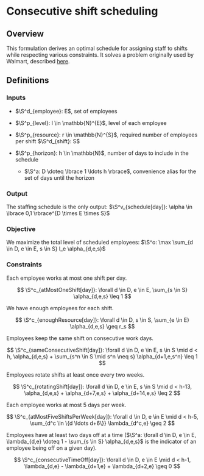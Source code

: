 # Consecutive shift scheduling

## Overview

This formulation derives an optimal schedule for assigning staff to shifts while
respecting various constraints. It solves a problem originally used by Walmart,
described [here](https://medium.com/walmartglobaltech/automating-shift-scheduling-with-linear-programming-fe1720f13620).

## Definitions

### Inputs

+ $\S^d_{employee}: E$, set of employees

+ $\S^p_{level}: l \in \mathbb{N}^{E}$, level of each employee

+ $\S^p_{resource}: r \in \mathbb{N}^{S}$, required number of employees per
  shift $\S^d_{shift}: S$

+ $\S^p_{horizon}: h \in \mathbb{N}$, number of days to include in the schedule
  + $\S^a: D \doteq \lbrace 1 \ldots h \rbrace$, convenience alias for the set
    of days until the horizon

### Output

The staffing schedule is the only output:  $\S^v_{schedule[day]}: \alpha \in \lbrace 0,1 \rbrace^{D \times E \times S}$

### Objective

We maximize the total level of scheduled employees: $\S^o: \max \sum_{d \in D, e \in E, s \in S} l_e \alpha_{d,e,s}$

### Constraints

Each employee works at most one shift per day.

$$
  \S^c_{atMostOneShift[day]}:
  \forall d \in D, e \in E,
    \sum_{s \in S} \alpha_{d,e,s} \leq 1
$$

We have enough employees for each shift.

$$
  \S^c_{enoughResource[day]}:
  \forall d \in D, s \in S,
    \sum_{e \in E} \alpha_{d,e,s} \geq r_s
$$

Employees keep the same shift on consecutive work days.

$$
  \S^c_{sameConsecutiveShift[day]}:
  \forall d \in D, e \in E, s \in S \mid d < h,
    \alpha_{d,e,s} + \sum_{s^n \in S \mid s^n \neq s} \alpha_{d+1,e,s^n} \leq 1
$$

Employees rotate shifts at least once every two weeks.

$$
  \S^c_{rotatingShift[day]}:
  \forall d \in D, e \in E, s \in S \mid d < h-13,
    \alpha_{d,e,s} + \alpha_{d+7,e,s} + \alpha_{d+14,e,s} \leq 2
$$

Each employee works at most 5 days per week.

$$
  \S^c_{atMostFiveShiftsPerWeek[day]}:
  \forall d \in D, e \in E \mid d < h-5,
    \sum_{d^c \in \{d \ldots d+6\}} \lambda_{d^c,e} \geq 2
$$

Employees have at least two days off at a time ($\S^a: \forall d \in D, e \in E, \lambda_{d,e} \doteq 1 - \sum_{s \in S} \alpha_{d,e,s}$
is the indicator of an employee being off on a given day).

$$
  \S^c_{consecutiveTimeOff[day]}:
  \forall d \in D, e \in E \mid d < h-1,
    \lambda_{d,e} - \lambda_{d+1,e} + \lambda_{d+2,e} \geq 0
$$
